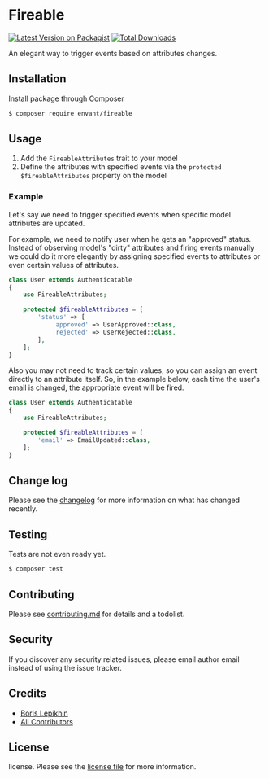 # Fireable

[![Latest Version on Packagist][ico-version]][link-packagist]
[![Total Downloads][ico-downloads]][link-downloads]

An elegant way to trigger events based on attributes changes.

## Installation

Install package through Composer

``` bash
$ composer require envant/fireable
```

## Usage

1. Add the `FireableAttributes` trait to your model
2. Define the attributes with specified events via the `protected $fireableAttributes` property on the model

### Example

Let's say we need to trigger specified events when specific model attributes are updated.

For example, we need to notify user when he gets an "approved" status. Instead of observing model's "dirty" attributes and firing events manually we could do it more elegantly by assigning specified events to attributes or even certain values of attributes.

```php
class User extends Authenticatable
{
    use FireableAttributes;

    protected $fireableAttributes = [
        'status' => [
            'approved' => UserApproved::class,
            'rejected' => UserRejected::class,
        ],
    ];
}
```

Also you may not need to track certain values, so you can assign an event directly to an attribute itself. So, in the example below, each time the user's email is changed, the appropriate event will be fired.

```php
class User extends Authenticatable
{
    use FireableAttributes;

    protected $fireableAttributes = [
        'email' => EmailUpdated::class,
    ];
}
```

## Change log

Please see the [changelog](changelog.md) for more information on what has changed recently.

## Testing

Tests are not even ready yet.

``` bash
$ composer test
```

## Contributing

Please see [contributing.md](contributing.md) for details and a todolist.

## Security

If you discover any security related issues, please email author email instead of using the issue tracker.

## Credits

- [Boris Lepikhin][link-author]
- [All Contributors][link-contributors]

## License

license. Please see the [license file](license.md) for more information.

[ico-version]: https://img.shields.io/packagist/v/envant/fireable.svg?style=flat-square
[ico-downloads]: https://img.shields.io/packagist/dt/envant/fireable.svg?style=flat-square

[link-packagist]: https://packagist.org/packages/envant/fireable
[link-downloads]: https://packagist.org/packages/envant/fireable
[link-author]: https://github.com/envant
[link-contributors]: ../../contributors
